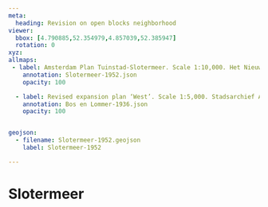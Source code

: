 ```yaml
---
meta:
  heading: Revision on open blocks neighborhood
viewer:
  bbox: [4.790885,52.354979,4.857039,52.385947]
  rotation: 0
xyz:
allmaps: 
 - label: Amsterdam Plan Tuinstad-Slotermeer. Scale 1:10,000. Het Nieuwe Instituut. Originally published in 'Brochure Tuinstad Slotermeer, page 9' published by Gemeentebestuur van Amsterdam, 1952
    annotation: Slotermeer-1952.json
    opacity: 100

  - label: Revised expansion plan ‘West’. Scale 1:5,000. Stadsarchief Amsterdam. Published by Public Works Department and its legal successors, 1936
    annotation: Bos en Lommer-1936.json
    opacity: 100


geojson:
  - filename: Slotermeer-1952.geojson
    label: Slotermeer-1952

---
```

# Slotermeer
